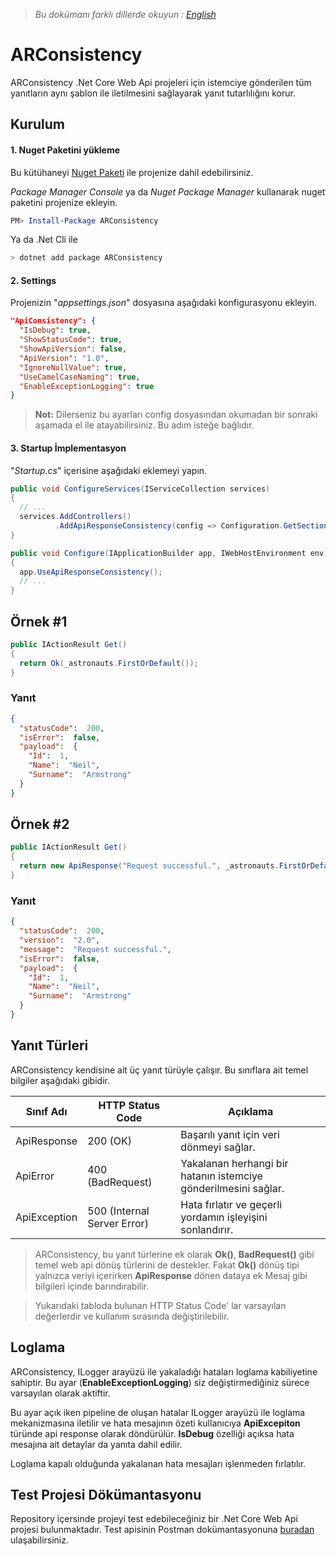 > *Bu dokümanı farklı dillerde okuyun : [English](https://github.com/yoldascevik/ARConsistency/blob/master/README.md)*

# ARConsistency

ARConsistency .Net Core Web Api projeleri için istemciye gönderilen tüm yanıtların aynı şablon ile iletilmesini sağlayarak yanıt tutarlılığını korur. 


## Kurulum

#### 1. Nuget Paketini yükleme

Bu kütühaneyi [Nuget Paketi]([https://www.nuget.org/packages/ARConsistency/](https://www.nuget.org/packages/ARConsistency/)) ile projenize dahil edebilirsiniz. 

*Package Manager Console* ya da *Nuget Package Manager* kullanarak nuget paketini projenize ekleyin.

```powershell
PM> Install-Package ARConsistency
```
Ya da .Net Cli ile

```powershell
> dotnet add package ARConsistency
```
#### 2. Settings

Projenizin "*appsettings.json*" dosyasına aşağıdaki konfigurasyonu ekleyin.
```json
"ApiConsistency": {
  "IsDebug": true,
  "ShowStatusCode": true,
  "ShowApiVersion": false,
  "ApiVersion": "1.0",
  "IgnoreNullValue": true,
  "UseCamelCaseNaming": true,
  "EnableExceptionLogging": true
}
```
> **Not:** Dilerseniz bu ayarları config dosyasından okumadan bir sonraki aşamada el ile atayabilirsiniz. Bu adım isteğe bağlıdır.

#### 3. Startup İmplementasyon
"*Startup.cs*" içerisine aşağıdaki eklemeyi yapın.
```csharp
public void ConfigureServices(IServiceCollection services)
{
  // ...
  services.AddControllers()
          .AddApiResponseConsistency(config => Configuration.GetSection("ApiConsistency").Bind(config) );
}
```
```csharp
public void Configure(IApplicationBuilder app, IWebHostEnvironment env)
{
  app.UseApiResponseConsistency();
  // ...
}
```

## Örnek #1
```csharp
public IActionResult Get()
{
  return Ok(_astronauts.FirstOrDefault());
}
```
### Yanıt
```json
{
  "statusCode":  200,
  "isError":  false,
  "payload":  {
    "Id":  1,
    "Name":  "Neil",
    "Surname":  "Armstrong"
  }
}
```
## Örnek #2
```csharp
public IActionResult Get()
{
  return new ApiResponse("Request successful.", _astronauts.FirstOrDefault(), 200, "2.0");
}
```
### Yanıt
```json
{
  "statusCode":  200,
  "version":  "2.0",
  "message":  "Request successful.",
  "isError":  false,
  "payload":  {
    "Id":  1,
    "Name":  "Neil",
    "Surname":  "Armstrong"
  }
}
```

## Yanıt Türleri

ARConsistency kendisine ait üç yanıt türüyle çalışır. Bu sınıflara ait temel bilgiler aşağıdaki gibidir.

 Sınıf Adı		|HTTP Status Code				|		Açıklama		
----------------|-------------------------------|----------------------
ApiResponse		| 200 (OK)		  				| Başarılı yanıt için veri dönmeyi sağlar.						
ApiError		| 400 (BadRequest)				| Yakalanan herhangi bir hatanın istemciye gönderilmesini sağlar.
ApiException	| 500 (Internal Server Error)	| Hata fırlatır ve geçerli yordamın işleyişini sonlandırır.

> ARConsistency, bu yanıt türlerine ek olarak **Ok()**, **BadRequest()** gibi temel web api dönüş türlerini de destekler. Fakat **Ok()** dönüş tipi yalnızca veriyi içerirken **ApiResponse** dönen dataya ek Mesaj gibi bilgileri içinde barındırabilir.

> Yukarıdaki tabloda bulunan HTTP Status Code' lar varsayılan değerlerdir ve kullanım sırasında değiştirilebilir.

## Loglama

ARConsistency, ILogger arayüzü ile yakaladığı hataları loglama kabiliyetine sahiptir. Bu ayar (**EnableExceptionLogging**) siz değiştirmediğiniz sürece varsayılan olarak aktiftir.

Bu ayar açık iken pipeline de oluşan hatalar ILogger arayüzü ile loglama mekanizmasına iletilir ve hata mesajının özeti kullanıcıya **ApiExcepiton** türünde api response olarak döndürülür. **IsDebug** özelliği açıksa hata mesajına ait detaylar da yanıta dahil edilir. 

Loglama kapalı olduğunda yakalanan hata mesajları işlenmeden fırlatılır.

## Test Projesi Dökümantasyonu

Repository içersinde projeyi test edebileceğiniz bir .Net Core Web Api projesi bulunmaktadır. 
Test apisinin Postman dokümantasyonuna [buradan](https://documenter.getpostman.com/view/1473309/SzS5vS8p) ulaşabilirsiniz.
